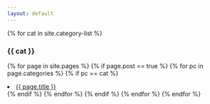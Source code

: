 ```yaml
---
layout: default
---
```


{% for cat in site.category-list %}
### {{ cat }}
  {% for page in site.pages %}
    {% if page.post == true %}
      {% for pc in page.categories %}
        {% if pc == cat %}
          <li><a href="{{ page.url }}">{{ page.title }}</a></li>
        {% endif %}   <!-- cat-match-p -->
      {% endfor %}  <!-- page-category -->
    {% endif %}   <!-- post-p -->
  {% endfor %}  <!-- page -->
{% endfor %}  <!-- cat -->